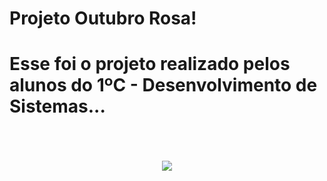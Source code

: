 # Projeto Outubro Rosa!
<h1 font face="deeppink">Esse foi o projeto realizado pelos alunos do 1ºC - Desenvolvimento de Sistemas...</h1> 
<br><br><br><b>

<center><img src="https://github.com/HenriqueLimaJHLA/pinkoctober1cds/blob/dae592e86a45d69ab9c94c1b800ebe15c5a34ac9/Imagens/Fundo.jpg"></center>
